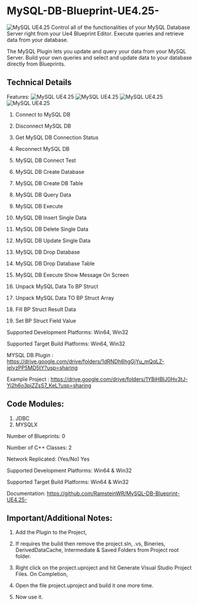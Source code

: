 # MySQL-DB-Blueprint-UE4.25-
![MySQL UE4.25](https://live.staticflickr.com/65535/50459751628_082179b1cf_o.png)
Control all of the functionalities of your MySQL Database Server right from your Ue4 Blueprint Editor. Execute queries and retrieve data from your database.

The MySQL Plugin lets you update and query your data from your MySQL Server. Build your own queries and select and update data to your database directly from Blueprints.


## Technical Details
Features: 
![MySQL UE4.25](https://live.staticflickr.com/65535/50460630302_db0aab17ba_o.png)
![MySQL UE4.25](https://live.staticflickr.com/65535/50460462766_e757b0fa7c_o.png)
![MySQL UE4.25](https://live.staticflickr.com/65535/50460460811_c6a6cac5e6_o.png)
![MySQL UE4.25](https://live.staticflickr.com/65535/50460459326_7e32d2bd61_o.png)

1. Connect to MySQL DB

2. Disconnect MySQL DB

3. Get MySQL DB Connection Status

4. Reconnect MySQL DB

5. MySQL DB Connect Test

6. MySQL DB Create Database

7. MySQL DB Create DB Table

8. MySQL DB Query Data

9. MySQL DB Execute

10. MySQL DB Insert Single Data

11. MySQL DB Delete Single Data

12. MySQL DB Update Single Data

13. MySQL DB Drop Database

14. MySQL DB  Drop Database Table

15. MySQL DB  Execute Show Message On Screen

16. Unpack MySQL Data To BP Struct

17. Unpack MySQL Data TO BP Struct Array

18. Fill BP Struct Result Data

19. Set BP Struct Field Value


Supported Development Platforms: Win64, Win32

Supported Target Build Platforms: Win64, Win32

MYSQL DB Plugin : https://drive.google.com/drive/folders/1dRNDh6hgGjYu_mQqLZ-ielyzPP5MD5tY?usp=sharing

Example Project : https://drive.google.com/drive/folders/1YBiHBIJ0Hv3tJ-Yi2h6o3piZZsS7_KeL?usp=sharing


## Code Modules: 
1. JDBC
2. MYSQLX

Number of Blueprints: 0

Number of C++ Classes: 2

Network Replicated: (Yes/No) Yes

Supported Development Platforms: Win64 & Win32

Supported Target Build Platforms: Win64 & Win32

Documentation: https://github.com/RamsteinWR/MySQL-DB-Blueprint-UE4.25-


## Important/Additional Notes: 

1. Add the Plugin to the Project,

2. If requires the build then remove the project.sln, .vs, Bineries, DerivedDataCache, Intermediate & Saved Folders from Project root folder.

3. Right click on the project.uproject and hit Generate Visual Studio Project Files. On Completion,

4. Open the file project.uproject and build it one more time.

5. Now use it.



